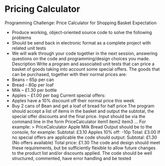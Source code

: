 # Pricing Calculator

Programming Challenge: Price Calculator for Shopping Basket
Expectation
- Produce working, object-oriented source code to solve the following problems
- Should be send back in electronic format as a complete project with related unit tests
- We will walk through your code together in the next session, answering questions on the code
and programming/design choices you made.
Description
Write a program and associated unit tests that can price a basket of goods taking into account
some special offers.
The goods that can be purchased, together with their normal prices are:
- Beans – 65p per can
- Bread – 80p per loaf
- Milk – £1.30 per bottle
- Apples – £1.00 per bag
Current special offers:
- Apples have a 10% discount off their normal price this week
- Buy 2 cans of Bean and get a loaf of bread for half price
The program should accept a list of items in the basket and output the subtotal, the special
offer discounts and the final price.
Input should be via the command line in the form
PriceCalculator item1 item2 item3 …
For example:
&gt; PriceCalculator Apple Milk Bread
Output should be to the console, for example:
Subtotal: £3.10
Apples 10% off: -10p
Total: £3.00
If no special offers are applicable the code should output:
Subtotal: £1.30
(No offers available)
Total price: £1.30
The code and design should meet these requirements, but be sufficiently flexible to allow future
changes to the product list and/or discounts applied.
The code should be well structured, commented, have error handling and be tested
